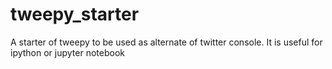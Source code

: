 # tweepy_starter
A starter of tweepy to be used as alternate of twitter console. It is useful for ipython or jupyter notebook
